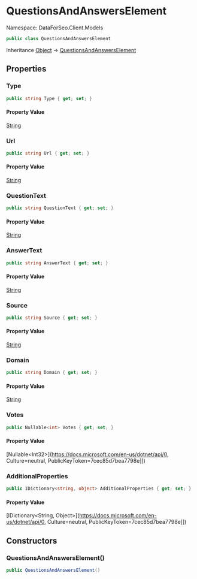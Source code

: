 # QuestionsAndAnswersElement

Namespace: DataForSeo.Client.Models

```csharp
public class QuestionsAndAnswersElement
```

Inheritance [Object](https://docs.microsoft.com/en-us/dotnet/api/Object) → [QuestionsAndAnswersElement](./QuestionsAndAnswersElement.md)

## Properties

### **Type**

```csharp
public string Type { get; set; }
```

#### Property Value

[String](https://docs.microsoft.com/en-us/dotnet/api/String)<br>

### **Url**

```csharp
public string Url { get; set; }
```

#### Property Value

[String](https://docs.microsoft.com/en-us/dotnet/api/String)<br>

### **QuestionText**

```csharp
public string QuestionText { get; set; }
```

#### Property Value

[String](https://docs.microsoft.com/en-us/dotnet/api/String)<br>

### **AnswerText**

```csharp
public string AnswerText { get; set; }
```

#### Property Value

[String](https://docs.microsoft.com/en-us/dotnet/api/String)<br>

### **Source**

```csharp
public string Source { get; set; }
```

#### Property Value

[String](https://docs.microsoft.com/en-us/dotnet/api/String)<br>

### **Domain**

```csharp
public string Domain { get; set; }
```

#### Property Value

[String](https://docs.microsoft.com/en-us/dotnet/api/String)<br>

### **Votes**

```csharp
public Nullable<int> Votes { get; set; }
```

#### Property Value

[Nullable&lt;Int32&gt;](https://docs.microsoft.com/en-us/dotnet/api/0, Culture=neutral, PublicKeyToken=7cec85d7bea7798e]])<br>

### **AdditionalProperties**

```csharp
public IDictionary<string, object> AdditionalProperties { get; set; }
```

#### Property Value

[IDictionary&lt;String, Object&gt;](https://docs.microsoft.com/en-us/dotnet/api/0, Culture=neutral, PublicKeyToken=7cec85d7bea7798e]])<br>

## Constructors

### **QuestionsAndAnswersElement()**

```csharp
public QuestionsAndAnswersElement()
```
